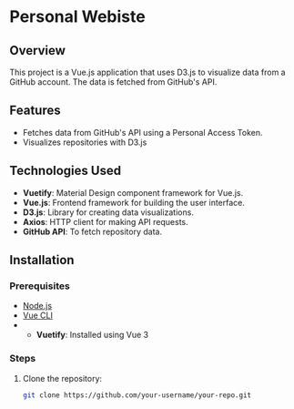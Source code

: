 # Personal Webiste

## Overview

This project is a Vue.js application that uses D3.js to visualize data from a GitHub account. The data is fetched from GitHub's API.

## Features

- Fetches data from GitHub's API using a Personal Access Token.
- Visualizes repositories with D3.js

## Technologies Used

- **Vuetify**: Material Design component framework for Vue.js.
- **Vue.js**: Frontend framework for building the user interface.
- **D3.js**: Library for creating data visualizations.
- **Axios**: HTTP client for making API requests.
- **GitHub API**: To fetch repository data.

## Installation

### Prerequisites

- [Node.js](https://nodejs.org/)
- [Vue CLI](https://cli.vuejs.org/)
- - **Vuetify**: Installed using Vue 3

### Steps

1. Clone the repository:

   ```bash
   git clone https://github.com/your-username/your-repo.git
   ```
